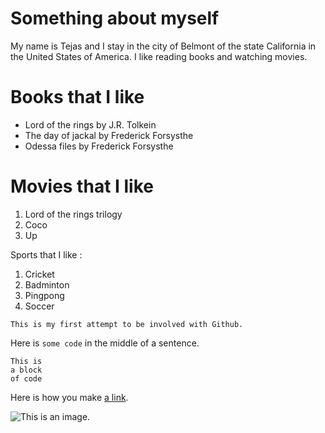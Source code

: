 # Something about myself

My name is Tejas and I stay in the city of Belmont of the state California in the United States of America.
I like reading books and watching movies.

# Books that I like 

- Lord of the rings by J.R. Tolkein
- The day of jackal by Frederick Forsysthe
- Odessa files by Frederick Forsysthe

# Movies that I like

1. Lord of the rings trilogy
2. Coco
3. Up

Sports that I like :

1. Cricket
2. Badminton
3. Pingpong
4. Soccer

`This is my first attempt to be involved with Github.`

Here is `some code` in the middle of a sentence.

```
This is
a block
of code
```

Here is how you make [a link](https://www.wikipedia.org/).

![This is an image.](https://github.com/yihui/xaringan/releases/download/v0.0.2/karl-moustache.jpg)
